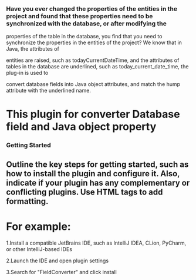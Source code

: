 ### Have you ever changed the properties of the entities in the project and found that these properties need to be synchronized with the database, or after modifying the 

properties of the table in the database, you find that you need to synchronize the properties in the entities of the project? We know that in Java, the attributes of 

entities are raised, such as todayCurrentDateTime, and the attributes of tables in the database are underlined, such as today_current_date_time, the plug-in is used to 

convert database fields into Java object attributes, and match the hump attribute with the underlined name.

# This plugin for converter Database field and Java object property

### Getting Started

## Outline the key steps for getting started, such as how to install the plugin and configure it. Also, indicate if your plugin has any complementary or conflicting plugins. Use HTML tags to add formatting.

# For example:

1.Install a compatible JetBrains IDE, such as IntelliJ IDEA, CLion, PyCharm, or other IntelliJ-based IDEs

2.Launch the IDE and open plugin settings

3.Search for "FieldConverter" and click install

